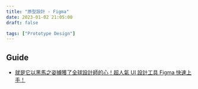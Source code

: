```yaml
---
title: "原型設計 - Figma"
date: 2023-01-02 21:05:00
draft: false

tags: ["Prototype Design"]
---
```


## Guide
- [就是它以黑馬之姿擄獲了全球設計師的心！超人氣 UI 設計工具 Figma 快速上手！](https://www.youtube.com/watch?v=P96TQwsY_VY)